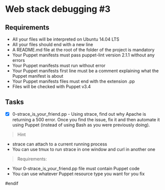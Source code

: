 # Web stack debugging #3

## Requirements
- All your files will be interpreted on Ubuntu 14.04 LTS
- All your files should end with a new line
- A README.md file at the root of the folder of the project is mandatory
- Your Puppet manifests must pass puppet-lint version 2.1.1 without any errors
- Your Puppet manifests must run without error
- Your Puppet manifests first line must be a comment explaining what the Puppet manifest is about
- Your Puppet manifests files must end with the extension .pp
- Files will be checked with Puppet v3.4

## Tasks
- [x] 0-strace_is_your_friend.pp - Using strace, find out why Apache is returning a 500 error. Once you find the issue, fix it and then automate it using Puppet (instead of using Bash as you were previously doing).
> Hint
- strace can attach to a current running process
- You can use tmux to run strace in one window and curl in another one

> Requirements:
- Your 0-strace_is_your_friend.pp file must contain Puppet code
- You can use whatever Puppet resource type you want for you fix

#endif
